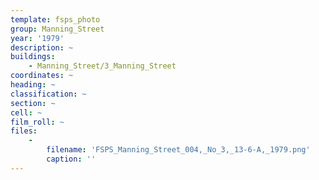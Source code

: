 ```yaml
---
template: fsps_photo
group: Manning_Street
year: '1979'
description: ~
buildings:
    - Manning_Street/3_Manning_Street
coordinates: ~
heading: ~
classification: ~
section: ~
cell: ~
film_roll: ~
files:
    -
        filename: 'FSPS_Manning_Street_004,_No_3,_13-6-A,_1979.png'
        caption: ''
---
```

